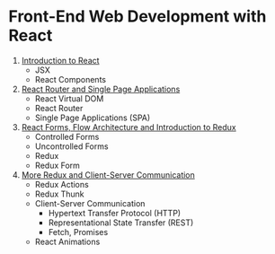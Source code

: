 # Front-End Web Development with React

1. [Introduction to React](https://github.com/vanessaaleung/full-stack-notes/tree/master/react/intro-to-react)
    - JSX
    - React Components
2. [React Router and Single Page Applications](https://github.com/vanessaaleung/full-stack-notes/tree/master/react/router-and-single-page)
    - React Virtual DOM
    - React Router
    - Single Page Applications (SPA)
3. [React Forms, Flow Architecture and Introduction to Redux](https://github.com/vanessaaleung/full-stack-notes/tree/master/react/form-flow-redux)
    - Controlled Forms
    - Uncontrolled Forms
    - Redux
    - Redux Form
4. [More Redux and Client-Server Communication](https://github.com/vanessaaleung/full-stack-notes/tree/master/react/redux-client-server)
    - Redux Actions
    - Redux Thunk
    - Client-Server Communication
        - Hypertext Transfer Protocol (HTTP)
        - Representational State Transfer (REST)
        - Fetch, Promises
    - React Animations
